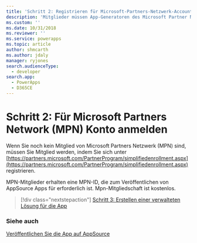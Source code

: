 ```yaml
---
title: 'Schritt 2: Registrieren für Microsoft-Partners-Netzwerk-Account (Common Data Service) | Microsoft Docs'
description: 'Mitglieder müssen App-Generatoren des Microsoft Partner Network (MPN), werden, um auf AppSource Apps zu veröffentlichen.'
ms.custom: ''
ms.date: 10/31/2018
ms.reviewer: ''
ms.service: powerapps
ms.topic: article
author: shmcarth
ms.author: jdaly
manager: ryjones
search.audienceType:
  - developer
search.app:
  - PowerApps
  - D365CE
---
```

# <a name="step-2-register-for-microsoft-partner-network-account"></a>Schritt 2: Für Microsoft Partners Network (MPN) Konto anmelden

Wenn Sie noch kein Mitglied von Microsoft Partners Netzwerk (MPN) sind, müssen Sie Mitglied werden, indem Sie sich unter [https://partners.microsoft.com/PartnerProgram/simplifiedenrollment.aspx](https://partners.microsoft.com/PartnerProgram/simplifiedenrollment.aspx) registrieren.

MPN-Mitglieder erhalten eine MPN-ID, die zum Veröffentlichen von AppSource Apps für erforderlich ist. Mpn-Mitgliedschaft ist kostenlos.

> [!div class="nextstepaction"]
> [Schritt 3: Erstellen einer verwalteten Lösung für die App](create-solution-app-appsource.md)

### <a name="see-also"></a>Siehe auch 

[Veröffentlichen Sie die App auf AppSource](publish-app-appsource.md)
  